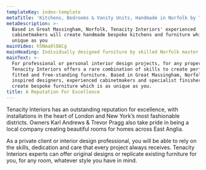 ```yaml
---
templateKey: index-template
metaTitle: 'Kitchens, Bedrooms & Vanity Units, Handmade in Norfolk by Tenacity Interiors'
metaDescription: >-
  Based in Great Massingham, Norfolk, Tenacity Interiors' experienced
  cabinetmakers will create handmade bespoke kitchens and furniture which is as
  unique as you
mainVideo: h5Nma9lOACg
mainHeading: Individually designed furniture by skilled Norfolk master craftsmen
mainText: >-
  For professional or personal interior design projects, for any property,
  Tenacity Interiors offers a rare combination of skills to create perfect
  fitted and free-standing furniture. Based in Great Massingham, Norfolk,
  inspired designers, experienced cabinetmakers and specialist finishers will
  create bespoke furniture which is as unique as you.
title: A Reputation For Excellence
---
```

Tenacity Interiors has an outstanding reputation for excellence, with installations in the heart of London and New York’s most fashionable districts. Owners Karl Andrews & Trevor Pragg also take pride in being a local company creating beautiful rooms for homes across East Anglia.

As a private client or interior design professional, you will be able to rely on the skills, dedication and care that every project always receives. Tenacity Interiors experts can offer original designs or replicate existing furniture for you, for any room, whatever style you have in mind.

